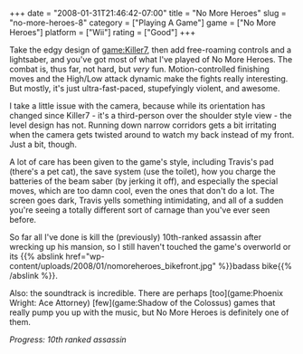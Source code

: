 +++
date = "2008-01-31T21:46:42-07:00"
title = "No More Heroes"
slug = "no-more-heroes-8"
category = ["Playing A Game"]
game = ["No More Heroes"]
platform = ["Wii"]
rating = ["Good"]
+++

Take the edgy design of <game:Killer7>, then add free-roaming controls and a lightsaber, and you've got most of what I've played of No More Heroes.  The combat is, thus far, not hard, but <i>very</i> fun.  Motion-controlled finishing moves and the High/Low attack dynamic make the fights really interesting.  But mostly, it's just ultra-fast-paced, stupefyingly violent, and awesome.

I take a little issue with the camera, because while its orientation has changed since Killer7 - it's a third-person over the shoulder style view - the level design has not.  Running down narrow corridors gets a bit irritating when the camera gets twisted around to watch my back instead of my front.  Just a bit, though.

A lot of care has been given to the game's style, including Travis's pad (there's a pet cat), the save system (use the toilet), how you charge the batteries of the beam saber (by jerking it off), and especially the special moves, which are too damn cool, even the ones that don't do a lot.  The screen goes dark, Travis yells something intimidating, and all of a sudden you're seeing a totally different sort of carnage than you've ever seen before.

So far all I've done is kill the (previously) 10th-ranked assassin after wrecking up his mansion, so I still haven't touched the game's overworld or its {{% abslink href="wp-content/uploads/2008/01/nomoreheroes_bikefront.jpg" %}}badass bike{{% /abslink %}}.

Also: the soundtrack is incredible.  There are perhaps [too](game:Phoenix Wright: Ace Attorney) [few](game:Shadow of the Colossus) games that really pump you up with the music, but No More Heroes is definitely one of them.

<i>Progress: 10th ranked assassin</i>

